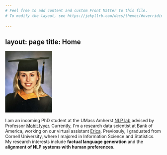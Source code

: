 ```yaml
---
# Feel free to add content and custom Front Matter to this file.
# To modify the layout, see https://jekyllrb.com/docs/themes/#overriding-theme-defaults

---
```

layout: page
title: Home
---
<!-- ![Picture](docs/assets/IMG_0450.JPG) -->
<img src="docs/assets/IMG_0450.JPG" width="30%">

I am an incoming PhD student at the UMass Amherst [NLP lab][nlplab] advised by Professor [Mohit Iyyer][mohit]. Currently, I'm a research data scientist at Bank of America, working on our virtual assistant [Erica][erica]. Previosuly, I graduated from Cornell University, where I majored in Information Science and Statistics. My research interests include <b> factual language generation </b> and the <b>alignment of NLP systems with human preferences</b>. 

[nlplab]: https://nlp.cs.umass.edu/
[mohit]: https://people.cs.umass.edu/~miyyer/
[erica]: https://promotions.bankofamerica.com/digitalbanking/mobilebanking/erica?cm_mmc=OLB-Mobile-Banking-_-Google-PS-_-Meet_Erica%C2%AE_Today-_-Brand_Sitelink&gad_source=1&gclid=Cj0KCQjw2uiwBhCXARIsACMvIU2aq47GGlvgvVc7IQvH7qoqv9e6qV9CXM6ryv87eIcFdxObQyboLdYaArsxEALw_wcB&gclsrc=aw.ds
